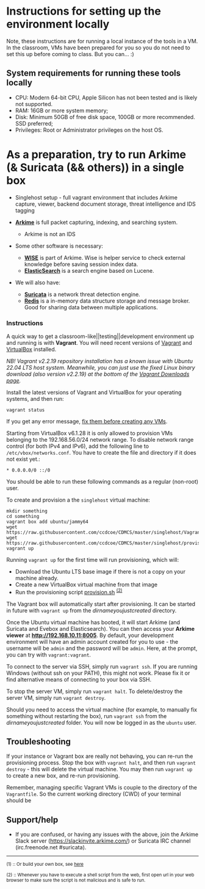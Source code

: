 # Instructions for setting up the environment locally

Note, these instructions are for running a local instance of the tools in a VM. In the classroom, VMs have been prepared for you so you do not need to set this up before coming to class. But you can... :)


## System requirements for running these tools locally
* CPU: Modern 64-bit CPU, Apple Silicon has not been tested and is likely not supported.
* RAM: 16GB or more system memory;
* Disk: Minimum 50GB of free disk space, 100GB or more recommended. SSD preferred;
* Privileges: Root or Administrator privileges on the host OS.



# As a preparation, try to run Arkime (& Suricata (&& others)) in a single box

* Singlehost setup - full vagrant environment that includes Arkime capture, viewer, backend document storage, threat intelligence and IDS tagging

* **[Arkime](https://arkime.com/)** is full packet capturing, indexing, and searching system.
  * Arkime is not an IDS
* Some other software is necessary:
  * **[WISE](https://arkime.com/wise)** is part of Arkime. Wise is helper service to check external knowledge before saving session index data.
  * **[ElasticSearch](/common/elastic/)** is a search engine based on Lucene.
* We will also have:
  * **[Suricata](https://suricata.io/)** is a network threat detection engine.
  * **[Redis](https://redis.io/)** is a in-memory data structure storage and message broker. Good for sharing data between multiple applications.


### Instructions

A quick way to get a classroom-like||testing||development environment up and running is with **Vagrant**. You will need recent versions of [Vagrant](https://www.vagrantup.com/) and [VirtualBox](https://www.virtualbox.org/) installed.

*NB! Vagrant v2.2.19 repository installation has a known issue with Ubuntu 22.04 LTS host system. Meanwhile, you can just use the fixed Linux binary download (also version v2.2.19) at the bottom of the [Vagrant Downloads page](https://www.vagrantup.com/downloads).*

Install the latest versions of Vagrant and VirtualBox for your operating systems, and then run:

    vagrant status

If you get any error message, [fix them before creating any VMs](https://www.vagrantup.com/docs/virtualbox/common-issues.html).

Starting from VirtualBox v6.1.28 it is only allowed to provision VMs belonging to the 192.168.56.0/24 network range. To disable network range control (for both IPv4 and IPv6), add the following line to `/etc/vbox/networks.conf`. You have to create the file and directory if it does not exist yet.:

    * 0.0.0.0/0 ::/0

You should be able to run these following commands as a regular (non-root) user.

To create and provision a the `singlehost` virtual machine:

    mkdir something
    cd something
    vagrant box add ubuntu/jammy64
    wget https://raw.githubusercontent.com/ccdcoe/CDMCS/master/singlehost/Vagrantfile
    wget https://raw.githubusercontent.com/ccdcoe/CDMCS/master/singlehost/provision.sh
    vagrant up

Running `vagrant up` for the first time will run provisioning, which will:
- Download the Ubuntu LTS base image if there is not a copy on your machine already.
- Create a new VirtualBox virtual machine from that image
- Run the provisioning script [provision.sh](https://raw.githubusercontent.com/ccdcoe/CDMCS/master/singlehost/provision.sh) <sup>[(2)](#readitbeforeyouexecuteit)</sup>

The Vagrant box will automatically start after provisioning. It can be started in future with `vagrant up` from the *dirnameyoujustcreated* directory.

Once the Ubuntu virtual machine has booted, it will start Arkime (and Suricata and Evebox and Elasticsearch). You can then access your **Arkime viewer** at **http://192.168.10.11:8005**. By default, your development environment will have an admin account created for you to use - the username will be `admin` and the password will be `admin`. Here, at the prompt, you can try with `vagrant:vagrant`.

To connect to the server via SSH, simply run `vagrant ssh`. If you are running Windows (without ssh on your PATH), this might not work. Please fix it or find alternative means of connecting to your box via SSH.

To stop the server VM, simply run `vagrant halt`.
To delete/destroy the server VM, simply run `vagrant destroy`.

Should you need to access the virtual machine (for example, to manually fix something without restarting the box), run `vagrant ssh` from the *dirnameyoujustcreated* folder. You will now be logged in as the `ubuntu` user.

## Troubleshooting
If your instance or Vagrant box are really not behaving, you can re-run the provisioning process. Stop the box with `vagrant halt`, and then run `vagrant destroy` - this will delete the virtual machine. You may then run `vagrant up` to create a new box, and re-run provisioning.

Remember, managing specific Vagrant VMs is couple to the directory of the `Vagrantfile`. So the current working directory (CWD) of your terminal should be 


## Support/help

* If you are confused, or having any issues with the above, join the Arkime Slack server (https://slackinvite.arkime.com/) or Suricata IRC channel (irc.freenode.net #suricata).

----

<sup><a name="mybox">(1)</a> :: Or build your own box, see [here](https://www.vagrantup.com/docs/boxes/base.html) </sup>

<sup><a name="readitbeforeyouexecuteit">(2)</a> :: Whenever you have to execute a shell script from the web, first open url in your web browser to make sure the script is not malicious and is safe to run.</sup>

